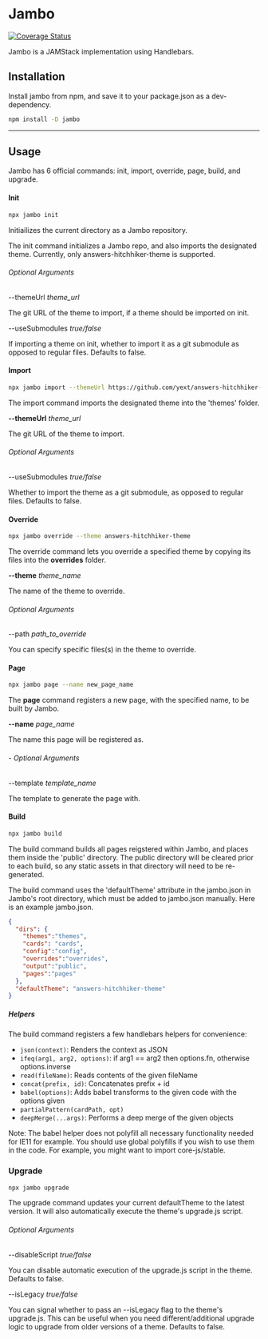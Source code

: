 # Jambo

<div>
  <a href='https://coveralls.io/github/yext/jambo?branch=master'>
    <img src='https://coveralls.io/repos/github/yext/jambo/badge.svg?branch=master' alt='Coverage Status' />
  </a>
</div>

Jambo is a JAMStack implementation using Handlebars.

## Installation

Install jambo from npm, and save it to your package.json as a dev-dependency.

```bash
npm install -D jambo
```

___

## Usage

Jambo has 6 official commands: init, import, override, page, build, and upgrade.

#### Init

```bash
npx jambo init
```

Initiailizes the current directory as a Jambo repository.

The init command initializes a Jambo repo, and also imports the designated theme.
Currently, only answers-hitchhiker-theme is supported.

###### Optional Arguments

--themeUrl _theme_url_

The git URL of the theme to import, if a theme should be imported on init.

--useSubmodules _true/false_

If importing a theme on init, whether to import it as a git submodule as opposed to regular files. Defaults to false.

#### Import

```bash
npx jambo import --themeUrl https://github.com/yext/answers-hitchhiker-theme.git
```

The import command imports the designated theme into the 'themes' folder.

**--themeUrl** _theme_url_

The git URL of the theme to import.

###### Optional Arguments

--useSubmodules _true/false_

Whether to import the theme as a git submodule, as opposed to regular files. Defaults to false.

#### Override

```bash
npx jambo override --theme answers-hitchhiker-theme
```

The override command lets you override a specified theme by copying its files into the **overrides** folder.

**--theme** _theme_name_

The name of the theme to override.

###### Optional Arguments

--path _path_to_override_

You can specify specific files(s) in the theme to override.

#### Page

```bash
npx jambo page --name new_page_name
```

The **page** command registers a new page, with the specified name, to be built by Jambo.

**--name** _page_name_

The name this page will be registered as.

###### - Optional Arguments

--template  _template_name_

The template to generate the page with.

#### Build

```bash
npx jambo build
```

The build command builds all pages reigstered within Jambo, and places them inside the 'public' directory. The public directory will be cleared prior to each build, so any static assets in that directory will need to be re-generated.

The build command uses the 'defaultTheme' attribute in the jambo.json in Jambo's root directory, which must be added to jambo.json manually. Here is an example jambo.json.

```json
{
  "dirs": {
    "themes":"themes",
    "cards": "cards",
    "config":"config",
    "overrides":"overrides",
    "output":"public",
    "pages":"pages"
  },
  "defaultTheme": "answers-hitchhiker-theme"
}
```

##### Helpers

The build command registers a few handlebars helpers for convenience:

* `json(context)`: Renders the context as JSON
* `ifeq(arg1, arg2, options)`: if arg1 == arg2 then options.fn, otherwise options.inverse
* `read(fileName)`: Reads contents of the given fileName
* `concat(prefix, id)`: Concatenates prefix + id
* `babel(options)`: Adds babel transforms to the given code with the options given
* `partialPattern(cardPath, opt)`
* `deepMerge(...args)`: Performs a deep merge of the given objects

Note: The babel helper does not polyfill all necessary functionality needed for IE11 for example.
You should use global polyfills if you wish to use them in the code. For example, you might
want to import core-js/stable.


### Upgrade

```bash
npx jambo upgrade
```

The upgrade command updates your current defaultTheme to the latest version.
It will also automatically execute the theme's upgrade.js script.

###### Optional Arguments

--disableScript _true/false_

You can disable automatic execution of the upgrade.js script in the theme.
Defaults to false.

--isLegacy _true/false_

You can signal whether to pass an --isLegacy flag to the theme's upgrade.js.
This can be useful when you need different/additional upgrade logic to upgrade
from older versions of a theme. Defaults to false.
